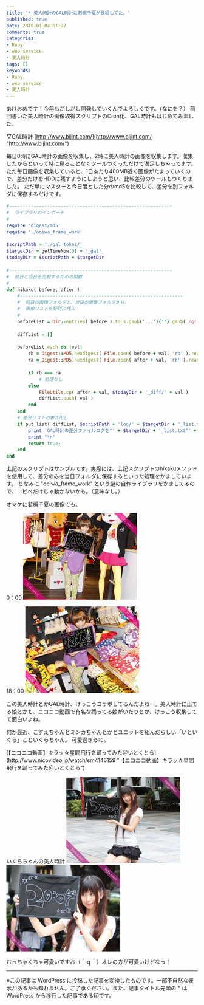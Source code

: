 ```yaml
---
title: '* 美人時計のGAL時計に若槻千夏が登場してた。'
published: true
date: 2010-01-04 01:27
comments: true
categories:
- Ruby
- web service
- 美人時計
tags: []
keywords:
- Ruby
- web service
- 美人時計
---
```

あけおめです！今年もがしがし開発していくんでよろしくです。（なにを？）
前回書いた美人時計の画像取得スクリプトのCron化、GAL時計もはじめてみました。

▽GAL時計
[http://www.bijint.com/](http://www.bijint.com/ "http://www.bijint.com/")

毎日0時にGAL時計の画像を収集し、2時に美人時計の画像を収集します。収集したからといって特に見ることなくツールつくっただけで満足しちゃってます。
ただ毎日画像を収集していると、1日あたり400MB近く画像がたまっていくので、差分だけをHDDに残すようにしようと思い、比較差分のツールもつくりました。
ただ単にマスターと今日落とした分のmd5を比較して、差分を別フォルダに保存するだけです。

```ruby
#------------------------------------------------------------
#  ライブラリのインポート
#
require 'digest/md5'
require './ooiwa_frame_work'

$scriptPath = './gal_tokei/'
$targetDir = getTimeNow(0) + '_gal'
$todayDir = $scriptPath + $targetDir

#------------------------------------------------------------
#  前日と当日を比較するための関数
#
def hikaku( before, after )
	#------------------------------------------------------------
	#  前日の画像フォルダと、当日の画像フォルダから、
	#  画像リストを配列に代入
	#
	beforeList = Dir::entries( before ).to_s.gsub('...'){''}.gsub( /g([0-9])/ ){ 'g ' + $1 }.split(' ').sort()

	diffList = []

	beforeList.each do |val|
		rb = Digest::MD5.hexdigest( File.open( before + val, 'rb' ).read )
		ra = Digest::MD5.hexdigest( File.open( after + val, 'rb' ).read )

		if rb === ra
			# 処理なし
		else
			FileUtils.cp( after + val, $todayDir + '_diff/' + val )
			diffList.push( val )
		end
	end
	# 差分リストの書き出し
	if put_list( diffList, $scriptPath + 'log/' + $targetDir + '_list.txt' )
		print 'GAL時計の差分ファイルログを"' + $targetDir + '_list.txt"' + 'に書き出しました。'
		print "\n"
		return true;
	end
end
```

上記のスクリプトはサンプルです。実際には、上記スクリプトのhikakuメソッドを使用して、差分のみを当日フォルダに保存するといった処理をかましています。
ちなみに "ooiwa_frame_work" という謎の自作ライブラリをかましてるので、コピペだけじゃ動かないかも。（意味なし。）

オマケに若槻千夏の画像でも。

0：00
<img src="/imgs/archives/2010/01/0000-300x228.jpg" alt="0000" title="0000" width="300" height="228" class="alignnone size-medium wp-image-349" />

18：00
<img src="/imgs/archives/2010/01/1800-300x228.jpg" alt="1800" title="1800" width="300" height="228" class="alignnone size-medium wp-image-350" />

この美人時計とかGAL時計、けっこうコラボしてるんだよねー。美人時計に出てる娘とかも、ニコニコ動画で有名な踊ってる娘がいたりとか、けっこう収集してて面白いよね。

何か最近、こずえちゃんとミンカちゃんとかとユニットを組んだらしい「いといくら」こといくらちゃん。
可愛過ぎるわ。
<script type="text/javascript" src="http://ext.nicovideo.jp/thumb_watch/sm4146159"></script><noscript>[【ニコニコ動画】キラッ☆星間飛行を踊ってみた＠いとくとら](http://www.nicovideo.jp/watch/sm4146159 "【ニコニコ動画】キラッ☆星間飛行を踊ってみた＠いとくとら")</noscript>

いくらちゃんの美人時計
<img src="/imgs/archives/2010/01/2004-300x228.jpg" alt="2004" title="2004" width="300" height="228" class="alignnone size-medium wp-image-351" />
<img src="/imgs/archives/2010/01/2007-300x228.jpg" alt="2007" title="2007" width="300" height="228" class="alignnone size-medium wp-image-352" />

むっちゃくちゃ可愛いですお（＾ｑ＾）オレの方が可愛いけどなっ！

---
※この記事は WordPress に投稿した記事を変換したものです。一部不自然な表示があるかも知れません。ご了承ください。また、記事タイトル先頭の * は WordPress から移行した記事である印です。
